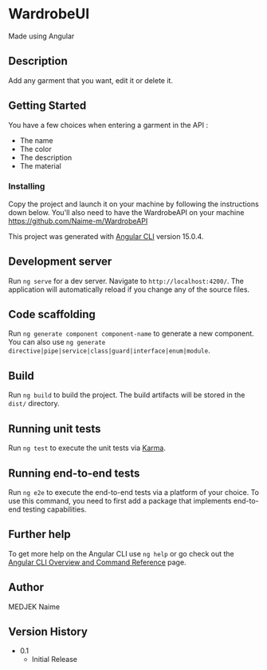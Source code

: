 # WardrobeUI 

Made using Angular

## Description

Add any garment that you want, edit it or delete it.

## Getting Started

You have a few choices when entering a garment in the API :
- The name 
- The color
- The description
- The material

### Installing

Copy the project and launch it on your machine by following the instructions down below.
You'll also need to have the WardrobeAPI on your machine <https://github.com/Naime-m/WardrobeAPI>

This project was generated with [Angular CLI](https://github.com/angular/angular-cli) version 15.0.4.

## Development server

Run `ng serve` for a dev server. Navigate to `http://localhost:4200/`. The application will automatically reload if you change any of the source files.

## Code scaffolding

Run `ng generate component component-name` to generate a new component. You can also use `ng generate directive|pipe|service|class|guard|interface|enum|module`.

## Build

Run `ng build` to build the project. The build artifacts will be stored in the `dist/` directory.

## Running unit tests

Run `ng test` to execute the unit tests via [Karma](https://karma-runner.github.io).

## Running end-to-end tests

Run `ng e2e` to execute the end-to-end tests via a platform of your choice. To use this command, you need to first add a package that implements end-to-end testing capabilities.

## Further help

To get more help on the Angular CLI use `ng help` or go check out the [Angular CLI Overview and Command Reference](https://angular.io/cli) page.

## Author
 
 MEDJEK Naime

## Version History

* 0.1
    * Initial Release

